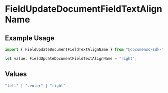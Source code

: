 # FieldUpdateDocumentFieldTextAlignName

## Example Usage

```typescript
import { FieldUpdateDocumentFieldTextAlignName } from "@documenso/sdk-typescript/models/operations";

let value: FieldUpdateDocumentFieldTextAlignName = "right";
```

## Values

```typescript
"left" | "center" | "right"
```